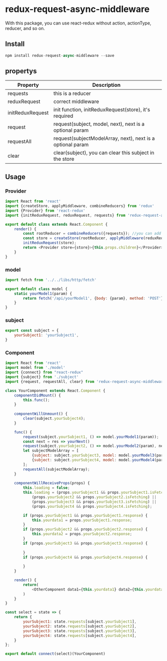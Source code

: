 # redux-request-async-middleware
With this package, you can use react-redux without action, actionType, reducer, and so on.

## Install
```javascript
npm install redux-request-async-middleware --save
```
## propertys
| Property | Description |
| -------- | ----------- |
| requests | this is a reducer |
| reduxRequest | correct middleware |
| initReduxRequest | init function, initReduxRequest(store), it's required |
| request | request(subject, model, next), next is a optional param |
| requestAll | request(subjectModelArray, next), next is a optional param |
| clear | clear(subject), you can clear this subject in the store |
## Usage
### Provider
```javascript
import React from 'react'
import {createStore, applyMiddleware, combineReducers} from 'redux'
import {Provider} from 'react-redux'
import {initReduxRequest, reduxRequest, requests} from 'redux-request-async-middleware'

export default class extends React.Component {
    render() {
        const rootReducer = combineReducers({requests}); //you can add other reducers
        const store = createStore(rootReducer, applyMiddleware(reduxRequest));
        initReduxRequest(store);
        return <Provider store={store}>{this.props.children}</Provider>
    }
}
```
### model
```javascript
import fetch from '../../libs/http/fetch'

export default class model {
    static yourModel1(param) {
        return fetch('/api/yourModel1', {body: {param}, method: 'POST'});
    }
}
```
### subject
```javascript
export const subject = {
    yourSubject1: 'yourSubject1',
}
```
### Component
```javascript
import React from 'react'
import model from './model'
import {connect} from "react-redux"
import {subject} from './subject'
import {request, requestAll, clear} from 'redux-request-async-middleware'

class YourComponent extends React.Component {
	componentDidMount() {
		this.func();
	}
	
	componentWillUnmount() {
		clear(subject.yourSubject4);
	}

	func() {
		request(subject.yourSubject1, () => model.yourModel1(param));
		const next = res => yourNext()
		request(subject.yourSubject2, () => model.yourModel2(param), next);
		let subjectModelArray = [
            {subject: subject.yourSubject3, model: model.yourModel3(param)},
            {subject: subject.yourSubject4, model: model.yourModel4(param)},
        ];
        requestAll(subjectModelArray);
	}
	
	componentWillReceiveProps(props) {
        this.loading = false;
        this.loading = (props.yourSubject1 && props.yourSubject1.isFetching) ||
        	(props.yourSubject2 && props.yourSubject2.isFetching) ||
        	(props.yourSubject3 && props.yourSubject3.isFetching) ||
            (props.yourSubject4 && props.yourSubject4.isFetching);

        if (props.yourSubject1 && props.yourSubject1.response) {
            this.yourdata1 = props.yourSubject1.response;
        }
        if (props.yourSubject2 && props.yourSubject2.response) {
            this.yourdata2 = props.yourSubject2.response;
        }
        if (props.yourSubject3 && props.yourSubject3.response) {
            
        }
        if (props.yourSubject4 && props.yourSubject4.response) {
            
        }
    }

	render() {
		return(
			<OtherComponent data1={this.yourdata1} data2={this.yourdata2} loading={this.loading} />
		)
	}
}

const select = state => {
    return {
        yourSubject1: state.requests[subject.yourSubject1],
        yourSubject2: state.requests[subject.yourSubject2],
        yourSubject3: state.requests[subject.yourSubject3],
        yourSubject4: state.requests[subject.yourSubject4],
    }
};

export default connect(select)(YourComponent)
```